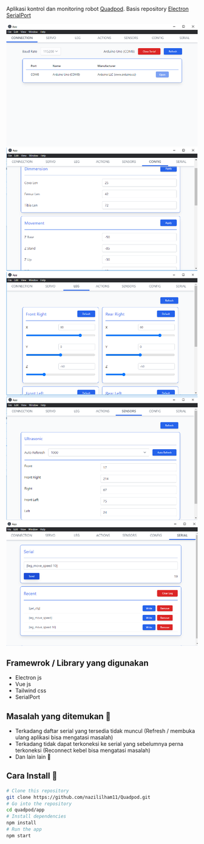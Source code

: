 Aplikasi kontrol dan monitoring robot [Quadpod](https://github.com/nazililham11/Quadpod).
Basis repository [Electron SerialPort](https://github.com/serialport/electron-serialport)

![Screenshot 1](assets/screenshot-1.png)
![Screenshot 2](assets/screenshot-2.png)
![Screenshot 3](assets/screenshot-3.png)
![Screenshot 4](assets/screenshot-4.png)
![Screenshot 5](assets/screenshot-5.png)

## Framewrok / Library yang digunakan
- Electron js
- Vue js
- Tailwind css
- SerialPort

## Masalah yang ditemukan 🐛
- Terkadang daftar serial yang tersedia tidak muncul (Refresh / membuka ulang aplikasi bisa mengatasi masalah)
- Terkadang tidak dapat terkoneksi ke serial yang sebelumnya perna terkoneksi (Reconnect kebel bisa mengatasi masalah)
- Dan lain lain 🗿

## Cara Install 💾
```bash
# Clone this repository
git clone https://github.com/nazililham11/Quadpod.git
# Go into the repository
cd quadpod/app
# Install dependencies
npm install
# Run the app
npm start
```